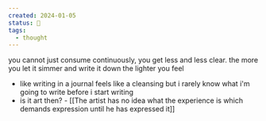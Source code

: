 ```yaml
---
created: 2024-01-05
status: 🔴
tags:
  - thought
---
```

you cannot just consume continuously, you get less and less clear. the more you let it simmer and write it down the lighter you feel
- like writing in a journal feels like a cleansing but i rarely know what i'm going to write before i start writing
- is it art then? - [[The artist has no idea what the experience is which demands expression until he has expressed it]]